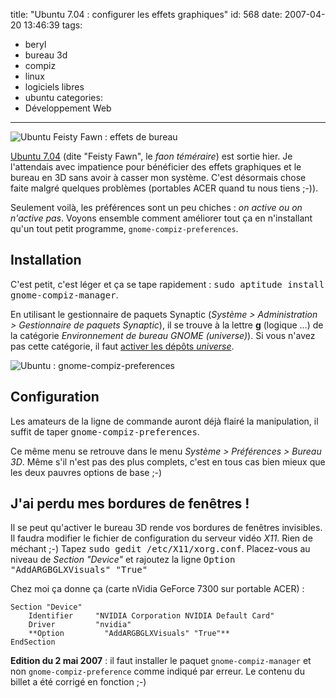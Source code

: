 title: "Ubuntu 7.04 : configurer les effets graphiques"
id: 568
date: 2007-04-20 13:46:39
tags:
- beryl
- bureau 3d
- compiz
- linux
- logiciels libres
- ubuntu
categories:
- Développement Web
---

![Ubuntu Feisty Fawn : effets de bureau](/images/2007/04/ubuntu-desktop-effects.png)

[Ubuntu 7.04](http://www.ubuntu-fr.org/) (dite "Feisty Fawn", le _faon téméraire_) est sortie hier. Je l'attendais avec impatience pour bénéficier des effets graphiques et le bureau en 3D sans avoir à casser mon système. C'est désormais chose faite malgré quelques problèmes (portables ACER quand tu nous tiens ;-)).

Seulement voilà, les préférences sont un peu chiches : _on active ou on n'active pas_.
Voyons ensemble comment améliorer tout ça en n'installant qu'un tout petit programme, `gnome-compiz-preferences`.
<!--more-->

## Installation

C'est petit, c'est léger et ça se tape rapidement : <kbd>sudo aptitude install gnome-compiz-manager</kbd>.

En utilisant le gestionnaire de paquets Synaptic (_Système > Administration > Gestionnaire de paquets Synaptic_), il se trouve à la lettre **g** (logique ...) de la catégorie _Environnement de bureau GNOME (universe)_). Si vous n'avez pas cette catégorie, il faut [activer les dépôts _universe_](http://doc.ubuntu-fr.org/applications/apt/depots#avec_un_outil_graphique_sous_ubuntu).

![Ubuntu : gnome-compiz-preferences](/images/2007/04/ubuntu-gnome-compiz-preferences.png)

## Configuration

Les amateurs de la ligne de commande auront déjà flairé la manipulation, il suffit de taper <kbd>gnome-compiz-preferences</kbd>.

Ce même menu se retrouve dans le menu _Système > Préférences > Bureau 3D_. Même s'il n'est pas des plus complets, c'est en tous cas bien mieux que les deux pauvres options de base ;-)

## J'ai perdu mes bordures de fenêtres !

Il se peut qu'activer le bureau 3D rende vos bordures de fenêtres invisibles. Il faudra modifier le fichier de configuration du serveur vidéo _X11_. Rien de méchant ;-)
Tapez <kbd>sudo gedit /etc/X11/xorg.conf</kbd>. Placez-vous au niveau de _Section "Device"_ et rajoutez la ligne <kbd>Option "AddARGBGLXVisuals" "True"</kbd>

Chez moi ça donne ça (carte nVidia GeForce 7300 sur portable ACER) :

    Section "Device"
        Identifier     "NVIDIA Corporation NVIDIA Default Card"
        Driver         "nvidia"
        **Option         "AddARGBGLXVisuals" "True"**
    EndSection

**Edition du 2 mai 2007** : il faut installer le paquet `gnome-compiz-manager` et non `gnome-compiz-preference` comme indiqué par erreur. Le contenu du billet a été corrigé en fonction ;-)